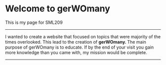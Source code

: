 <h1>Welcome to gerWOmany</h1>
<p>This is my page for SML209</p>
<hr>
<p> 
I wanted to create a website that focused on topics that were majority of the times overlooked. This lead to the creation of <strong> gerWOmany. </strong> The main purpose of gerWOmany is to educate. If by the end of your visit you gain more knowledge than you came with, my mission would be complete. 
</p>

<hr>
